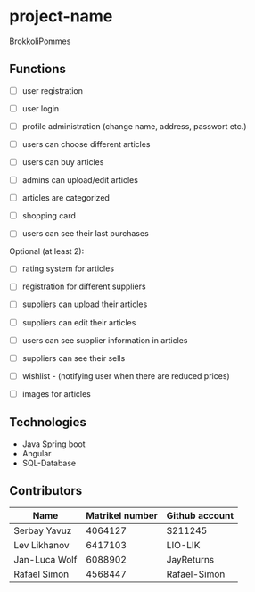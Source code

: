 # project-name
BrokkoliPommes

## Functions
- [ ] user registration
- [ ] user login
- [ ] profile administration (change name, address, passwort etc.)
- [ ] users can choose different articles
- [ ] users can buy articles
- [ ] admins can upload/edit articles
- [ ] articles are categorized
- [ ] shopping card
- [ ] users can see their last purchases


Optional (at least 2):
- [ ] rating system for articles
- [ ] registration for different suppliers
- [ ] suppliers can upload their articles
- [ ] suppliers can edit their articles
- [ ] users can see supplier information in articles
- [ ] suppliers can see their sells
- [ ] wishlist - (notifying user when there are reduced prices)
- [ ] images for articles



## Technologies
- Java Spring boot
- Angular
- SQL-Database


## Contributors
| Name | Matrikel number | Github account |
| --- | --- | --- |
| Serbay Yavuz | 4064127 | S211245 |
| Lev Likhanov | 6417103 | LIO-LIK |
| Jan-Luca Wolf | 6088902 | JayReturns |
| Rafael Simon | 4568447 | Rafael-Simon |
